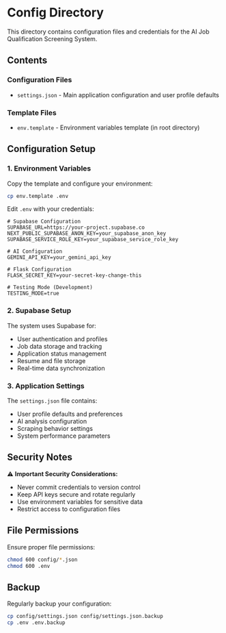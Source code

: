 # Config Directory

This directory contains configuration files and credentials for the AI Job Qualification Screening System.

## Contents

### **Configuration Files**
- `settings.json` - Main application configuration and user profile defaults

### **Template Files**
- `env.template` - Environment variables template (in root directory)

## Configuration Setup

### **1. Environment Variables**
Copy the template and configure your environment:
```bash
cp env.template .env
```

Edit `.env` with your credentials:
```env
# Supabase Configuration
SUPABASE_URL=https://your-project.supabase.co
NEXT_PUBLIC_SUPABASE_ANON_KEY=your_supabase_anon_key
SUPABASE_SERVICE_ROLE_KEY=your_supabase_service_role_key

# AI Configuration
GEMINI_API_KEY=your_gemini_api_key

# Flask Configuration
FLASK_SECRET_KEY=your-secret-key-change-this

# Testing Mode (Development)
TESTING_MODE=true
```

### **2. Supabase Setup**
The system uses Supabase for:
- User authentication and profiles
- Job data storage and tracking
- Application status management
- Resume and file storage
- Real-time data synchronization

### **3. Application Settings**
The `settings.json` file contains:
- User profile defaults and preferences
- AI analysis configuration
- Scraping behavior settings
- System performance parameters

## Security Notes

⚠️ **Important Security Considerations:**
- Never commit credentials to version control
- Keep API keys secure and rotate regularly
- Use environment variables for sensitive data
- Restrict access to configuration files

## File Permissions

Ensure proper file permissions:
```bash
chmod 600 config/*.json
chmod 600 .env
```

## Backup

Regularly backup your configuration:
```bash
cp config/settings.json config/settings.json.backup
cp .env .env.backup
``` 